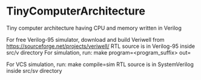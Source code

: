 # TinyComputerArchitecture
Tiny computer architecture having CPU and memory written in Verilog

For free Verilog-95 simulator, download and build Veriwell from https://sourceforge.net/projects/veriwell/
RTL source is in Verilog-95 inside src/v directory
For simulation, run: make program=<program_suffix> out=<suffix>

For VCS simulation, run: make compile=sim
RTL source is in SystemVerilog inside src/sv directory
